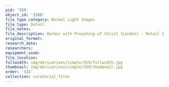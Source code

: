 ```yaml
---
pid: '559'
object_id: '3260'
file_type_category: Normal Light Images
file_type: Detail
file_notes:
file_description: Harbor with Preaching of Christ (London) - Detail 1
original_format:
research_date:
researchers:
equipment_used:
file_location:
fullwidth: img/derivatives/simple/559/fullwidth.jpg
thumbnail: img/derivatives/simple/559/thumbnail.jpg
order: '131'
collection: curatorial_files
---
```

